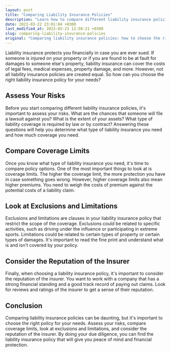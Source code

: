 ```yaml
---
layout: post
title: "Comparing Liability Insurance Policies"
description: "Learn how to compare different liability insurance policies so that you can choose the one that is right for your needs."
date: 2023-03-22 23:01:04 +0300
last_modified_at: 2023-03-23 12:50:21 +0300
slug: comparing-liability-insurance-policies
original: "Comparing liability insurance policies: how to choose the right one for your needs"
---
```

Liability insurance protects you financially in case you are ever sued. If someone is injured on your property or if you are found to be at fault for damages to someone else's property, liability insurance can cover the costs of legal fees, medical expenses, property damage, and more. However, not all liability insurance policies are created equal. So how can you choose the right liability insurance policy for your needs?

## Assess Your Risks

Before you start comparing different liability insurance policies, it's important to assess your risks. What are the chances that someone will file a lawsuit against you? What is the extent of your assets? What type of liability coverage is required by law or by contract? Answering these questions will help you determine what type of liability insurance you need and how much coverage you need.

## Compare Coverage Limits

Once you know what type of liability insurance you need, it's time to compare policy options. One of the most important things to look at is coverage limits. The higher the coverage limit, the more protection you have in case something goes wrong. However, higher coverage limits also mean higher premiums. You need to weigh the costs of premium against the potential costs of a liability claim.

## Look at Exclusions and Limitations

Exclusions and limitations are clauses in your liability insurance policy that restrict the scope of the coverage. Exclusions could be related to specific activities, such as driving under the influence or participating in extreme sports. Limitations could be related to certain types of property or certain types of damages. It's important to read the fine print and understand what is and isn't covered by your policy.

## Consider the Reputation of the Insurer

Finally, when choosing a liability insurance policy, it's important to consider the reputation of the insurer. You want to work with a company that has a strong financial standing and a good track record of paying out claims. Look for reviews and ratings of the insurer to get a sense of their reputation.

## Conclusion

Comparing liability insurance policies can be daunting, but it's important to choose the right policy for your needs. Assess your risks, compare coverage limits, look at exclusions and limitations, and consider the reputation of the insurer. By doing your due diligence, you can find the liability insurance policy that will give you peace of mind and financial protection.